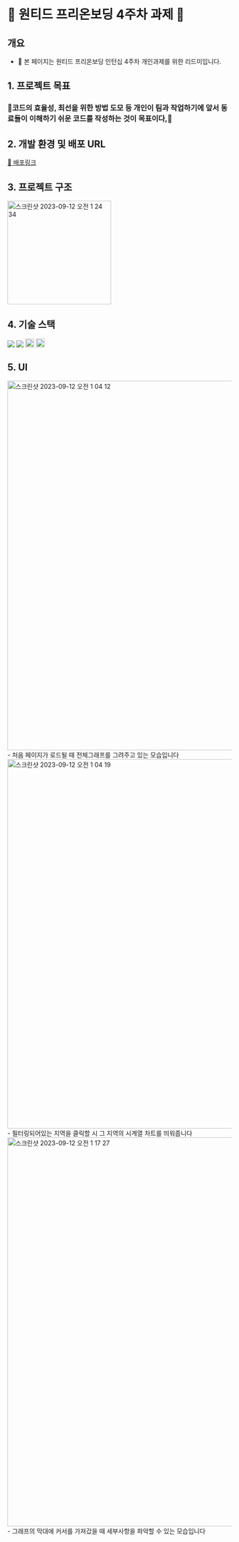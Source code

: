 # 👹 원티드 프리온보딩 4주차 과제 👹

## 개요

- 🦁 본 페이지는 원티드 프리온보딩 인턴십 4주차 개인과제를 위한 리드미입니다.

## 1. 프로젝트 목표

### 🎇코드의 효율성, 최선을 위한 방법 도모 등 개인이 팀과 작업하기에 앞서 동료들이 이해하기 쉬운 코드를 작성하는 것이 목표이다,🎇

## 2. 개발 환경 및 배포 URL

[🔗 배포링크](https://pre-onboarding-mock-task.vercel.app/)

## 3. 프로젝트 구조

<img width="233" alt="스크린샷 2023-09-12 오전 1 24 34" src="https://github.com/ovelute53/pre-onboarding-mock_task/assets/104200167/59c4f979-134a-4006-9391-05b54e52d40e">


## 4. 기술 스택

<img src="https://img.shields.io/badge/TypeScript-3178C6?style=flat-square&logo=typescript&logoColor=black"/> <img src="https://img.shields.io/badge/React-61DAFB?style=flat-square&logo=React&logoColor=black"/> <img height=20 src="https://img.shields.io/badge/styled-components-DB7093?style=for-the-badge&logo=styledcomponents&logoColor=white"> <img 
 height=20 src="https://img.shields.io/badge/vercel-000000?style=for-the-badge&logo=vercel&logoColor=white">

## 5. UI

<img width="831" alt="스크린샷 2023-09-12 오전 1 04 12" src="https://github.com/ovelute53/pre-onboarding-mock_task/assets/104200167/9f0ebfc7-651a-44a3-88db-e2c23607f83b">
- 처음 페이지가 로드될 때 전체그래프를 그려주고 있는 모습입니다
<img width="831" alt="스크린샷 2023-09-12 오전 1 04 19" src="https://github.com/ovelute53/pre-onboarding-mock_task/assets/104200167/028bd862-4db4-4768-814c-a1772d19ab7b">
- 필터링되어있는 지역을 클릭할 시 그 지역의 시계열 차트를 띄워줍니다
<img width="875" alt="스크린샷 2023-09-12 오전 1 17 27" src="https://github.com/ovelute53/pre-onboarding-mock_task/assets/104200167/587ef8ec-9f32-4f79-b8c8-6fb9cf112b8d">
- 그래프의 막대에 커서를 가져갔을 때 세부사항을 파악할 수 있는 모습입니다
